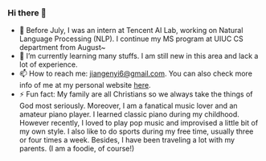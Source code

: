 ### Hi there 👋

<!-- **enyijiang/enyijiang** is a ✨ _special_ ✨ repository because its `README.md` (this file) appears on your GitHub profile.

Here are some ideas to get you started: -->

- 🔭 Before July, I was an intern at Tencent AI Lab, working on Natural Language Processing (NLP). I continue my MS program at UIUC CS department from August~
- 🌱 I’m currently learning many stuffs. I am still new in this area and lack a lot of experience. 
- 📫 How to reach me: jiangenyi6@gmail.com. You can also check more info of me at my personal website [here](https://enyijiang.github.io).
- ⚡ Fun fact: My family are all Christians so we always take the things of God most seriously. Moreover, I am a fanatical music lover and an amateur piano player. I learned classic piano during my childhood. However recently, I loved to play pop music and improvised a little bit of my own style. I also like to do sports during my free time, usually three or four times a week. Besides, I have been traveling a lot with my parents. (I am a foodie, of course!)
